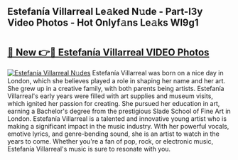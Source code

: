 ## Estefanía Villarreal Le𝚊ked N𝚞de - Part-I3y Video Photos - Hot Onlyf𝚊ns Le𝚊ks Wl9g1

# <h2><a href="http://ac41246.deff.icu/?id=Estefan%c3%ada+Villarreal">🔗 New 👉🔴 Estefanía Villarreal VIDEO Photos</a></h2>

[![Estefanía Villarreal N𝚞des](https://i.imgur.com/rIISA9y.gif)](http://ac41246.deff.icu/?id=Estefan%c3%ada+Villarreal)
Estefanía Villarreal was born on a nice day in London, which she believes played a role in shaping her name and her art. She grew up in a creative family, with both parents being artists. Estefanía Villarreal's early years were filled with art supplies and museum visits, which ignited her passion for creating. She pursued her education in art, earning a Bachelor's degree from the prestigious Slade School of Fine Art in London. Estefanía Villarreal is a talented and innovative young artist who is making a significant impact in the music industry. With her powerful vocals, emotive lyrics, and genre-bending sound, she is an artist to watch in the years to come. Whether you're a fan of pop, rock, or electronic music, Estefanía Villarreal's music is sure to resonate with you.
